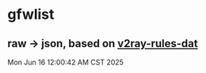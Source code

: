 # gfwlist
## raw -> json, based on [v2ray-rules-dat](https://github.com/Loyalsoldier/v2ray-rules-dat)
Mon Jun 16 12:00:42 AM CST 2025


